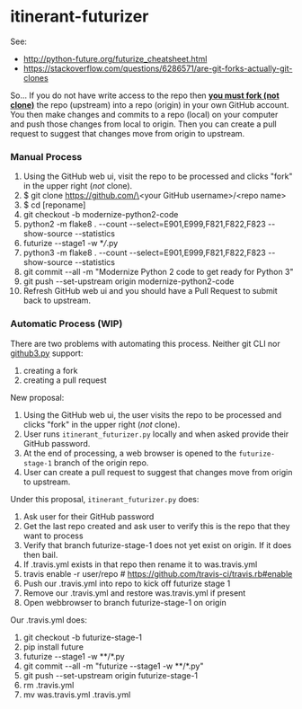 # itinerant-futurizer

See:
* http://python-future.org/futurize_cheatsheet.html
* https://stackoverflow.com/questions/6286571/are-git-forks-actually-git-clones

So...  If you do not have write access to the repo then [__you must fork (not clone)__](why_fork.md) the repo (upstream) into a repo (origin) in your own GitHub account.  You then make changes and commits to a repo (local) on your computer and push those changes from local to origin.  Then you can create a pull request to suggest that changes move from origin to upstream.

### Manual Process
1. Using the GitHub web ui, visit the repo to be processed and clicks "fork" in the upper right (_not_ clone).
2. $ git clone https://github.com/\<your GitHub username\>/\<repo name\>
3. $ cd [reponame]
4. git checkout -b modernize-python2-code
5. python2 -m flake8 . --count --select=E901,E999,F821,F822,F823 --show-source --statistics
6. futurize --stage1 -w \**/*.py
7. python3 -m flake8 . --count --select=E901,E999,F821,F822,F823 --show-source --statistics
8. git commit --all -m "Modernize Python 2 code to get ready for Python 3"
9. git push --set-upstream origin modernize-python2-code
10. Refresh GitHub web ui and you should have a Pull Request to submit back to upstream.

### Automatic Process (WIP)

There are two problems with automating this process.  Neither git CLI nor [github3.py](https://github3.readthedocs.io/en/develop/github.html) support:
1. creating a fork
2. creating a pull request

New proposal:
1. Using the GitHub web ui, the user visits the repo to be processed and clicks "fork" in the upper right (_not_ clone).
2. User runs `itinerant_futurizer.py` locally and when asked provide their GitHub password.
3. At the end of processing, a web browser is opened to the `futurize-stage-1` branch of the origin repo.
4. User can create a pull request to suggest that changes move from origin to upstream.

Under this proposal, `itinerant_futurizer.py` does:
1. Ask user for their GitHub password
2. Get the last repo created and ask user to verify this is the repo that they want to process
3. Verify that branch futurize-stage-1 does not yet exist on origin.  If it does then bail.
4. If .travis.yml exists in that repo then rename it to was.travis.yml
5. travis enable -r user/repo  # https://github.com/travis-ci/travis.rb#enable
6. Push our .travis.yml into repo to kick off futurize stage 1
7. Remove our .travis.yml and restore was.travis.yml if present
8. Open webbrowser to branch futurize-stage-1 on origin

Our .travis.yml does:
1. git checkout -b futurize-stage-1
2. pip install future
3. futurize --stage1 -w **/*.py
4. git commit --all -m "futurize --stage1 -w **/*.py"
5. git push --set-upstream origin futurize-stage-1
6. rm .travis.yml
7. mv was.travis.yml .travis.yml

